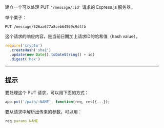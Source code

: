 建立一个可以处理 PUT `'/message/:id'` 请求的 Express.js 服务器。

举个栗子：

```
PUT /message/526aa677a8ceb64569c9d4fb
```

这个请求的响应内容，是当前日期加上请求ID的哈希值（hash value）。

```js
require('crypto')
  .createHash('sha1')
  .update(new Date().toDateString() + id)
  .digest('hex')
```

-----------------------------

## 提示

要处理这个 PUT 请求，可以用下面的方式：

```js
app.put('/path/:NAME', function(req, res){...});
```

要从请求中解析出传来的参数，可以用：

```js
req.params.NAME
```
